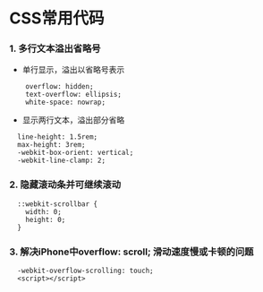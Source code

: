 # CSS常用代码

### 1. 多行文本溢出省略号

* 单行显示，溢出以省略号表示 
 
```
    overflow: hidden;
    text-overflow: ellipsis;
    white-space: nowrap;
```
* 显示两行文本，溢出部分省略

```
  line-height: 1.5rem;
  max-height: 3rem;
  -webkit-box-orient: vertical;
  -webkit-line-clamp: 2;
```

### 2. 隐藏滚动条并可继续滚动

```
  ::webkit-scrollbar {
    width: 0;
    height: 0;
  }
```
### 3. 解决iPhone中overflow: scroll; 滑动速度慢或卡顿的问题

```
  -webkit-overflow-scrolling: touch;
  <script></script>
```

